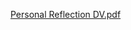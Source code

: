 [Personal Reflection DV.pdf](https://github.com/Antarang1999/MainProject/files/15133604/Personal.Reflection.DV.pdf)
